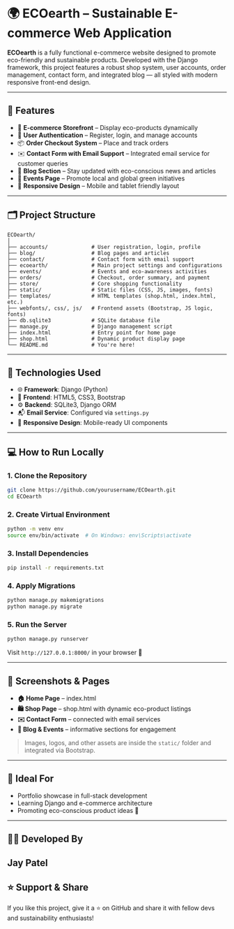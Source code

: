 # 🌍 ECOearth – Sustainable E-commerce Web Application

**ECOearth** is a fully functional e-commerce website designed to promote eco-friendly and sustainable products. Developed with the Django framework, this project features a robust shop system, user accounts, order management, contact form, and integrated blog — all styled with modern responsive front-end design.

---

## 🚀 Features

- 🛒 **E-commerce Storefront** – Display eco-products dynamically
- 👤 **User Authentication** – Register, login, and manage accounts
- 📦 **Order Checkout System** – Place and track orders
- ✉️ **Contact Form with Email Support** – Integrated email service for customer queries
- 📝 **Blog Section** – Stay updated with eco-conscious news and articles
- 📅 **Events Page** – Promote local and global green initiatives
- 📱 **Responsive Design** – Mobile and tablet friendly layout

---

## 🗂️ Project Structure

```
ECOearth/
│
├── accounts/              # User registration, login, profile
├── blog/                  # Blog pages and articles
├── contact/               # Contact form with email support
├── ecoearth/              # Main project settings and configurations
├── events/                # Events and eco-awareness activities
├── orders/                # Checkout, order summary, and payment
├── store/                 # Core shopping functionality
├── static/                # Static files (CSS, JS, images, fonts)
├── templates/             # HTML templates (shop.html, index.html, etc.)
├── webfonts/, css/, js/   # Frontend assets (Bootstrap, JS logic, fonts)
├── db.sqlite3             # SQLite database file
├── manage.py              # Django management script
├── index.html             # Entry point for home page
├── shop.html              # Dynamic product display page
└── README.md              # You're here!
```

---

## 🧰 Technologies Used

- 🌐 **Framework**: Django (Python)
- 🎨 **Frontend**: HTML5, CSS3, Bootstrap
- ⚙️ **Backend**: SQLite3, Django ORM
- 📬 **Email Service**: Configured via `settings.py`
- 📱 **Responsive Design**: Mobile-ready UI components

---

## 💻 How to Run Locally

### 1. Clone the Repository
```bash
git clone https://github.com/yourusername/ECOearth.git
cd ECOearth
```

### 2. Create Virtual Environment
```bash
python -m venv env
source env/bin/activate  # On Windows: env\Scripts\activate
```

### 3. Install Dependencies
```bash
pip install -r requirements.txt
```

### 4. Apply Migrations
```bash
python manage.py makemigrations
python manage.py migrate
```

### 5. Run the Server
```bash
python manage.py runserver
```

Visit `http://127.0.0.1:8000/` in your browser 🚀

---

## 📌 Screenshots & Pages

- **🏠 Home Page** – index.html
- **🛍️ Shop Page** – shop.html with dynamic eco-product listings
- **✉️ Contact Form** – connected with email services
- **📖 Blog & Events** – informative sections for engagement

> Images, logos, and other assets are inside the `static/` folder and integrated via Bootstrap.

---

## 🧠 Ideal For

- Portfolio showcase in full-stack development
- Learning Django and e-commerce architecture
- Promoting eco-conscious product ideas 🌱

---

## 👨‍💻 Developed By

Jay Patel
---

## ⭐ Support & Share

If you like this project, give it a ⭐ on GitHub and share it with fellow devs and sustainability enthusiasts!

